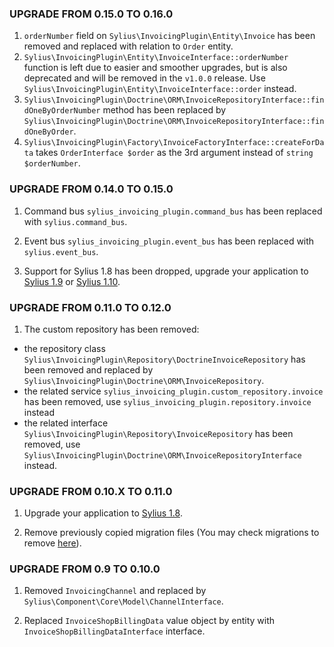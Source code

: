 ### UPGRADE FROM 0.15.0 TO 0.16.0

1. `orderNumber` field on `Sylius\InvoicingPlugin\Entity\Invoice` has been removed and replaced with relation to `Order` entity.
1. `Sylius\InvoicingPlugin\Entity\InvoiceInterface::orderNumber` function is left due to easier and smoother upgrades,
   but is also deprecated and will be removed in the `v1.0.0` release. Use `Sylius\InvoicingPlugin\Entity\InvoiceInterface::order` instead.
1. `Sylius\InvoicingPlugin\Doctrine\ORM\InvoiceRepositoryInterface::findOneByOrderNumber` method has been replaced by
   `Sylius\InvoicingPlugin\Doctrine\ORM\InvoiceRepositoryInterface::findOneByOrder`.
1. `Sylius\InvoicingPlugin\Factory\InvoiceFactoryInterface::createForData` takes `OrderInterface $order` as the 3rd argument instead
    of `string $orderNumber`.

### UPGRADE FROM 0.14.0 TO 0.15.0

1. Command bus `sylius_invoicing_plugin.command_bus` has been replaced with `sylius.command_bus`.

1. Event bus `sylius_invoicing_plugin.event_bus` has been replaced with `sylius.event_bus`.

1. Support for Sylius 1.8 has been dropped, upgrade your application to [Sylius 1.9](https://github.com/Sylius/Sylius/blob/master/UPGRADE-1.9.md) 
or [Sylius 1.10](https://github.com/Sylius/Sylius/blob/master/UPGRADE-1.10.md).

### UPGRADE FROM 0.11.0 TO 0.12.0

1. The custom repository has been removed:

  - the repository class `Sylius\InvoicingPlugin\Repository\DoctrineInvoiceRepository` has been removed 
  and replaced by `Sylius\InvoicingPlugin\Doctrine\ORM\InvoiceRepository`.
  - the related service `sylius_invoicing_plugin.custom_repository.invoice` has been removed,
   use `sylius_invoicing_plugin.repository.invoice` instead
  - the related interface `Sylius\InvoicingPlugin\Repository\InvoiceRepository` has been removed, 
  use `Sylius\InvoicingPlugin\Doctrine\ORM\InvoiceRepositoryInterface` instead.

### UPGRADE FROM 0.10.X TO 0.11.0

1. Upgrade your application to [Sylius 1.8](https://github.com/Sylius/Sylius/blob/master/UPGRADE-1.8.md).

1. Remove previously copied migration files (You may check migrations to remove [here](https://github.com/Sylius/InvoicingPlugin/pull/184)).

### UPGRADE FROM 0.9 TO 0.10.0

1. Removed `InvoicingChannel` and replaced by `Sylius\Component\Core\Model\ChannelInterface`.

2. Replaced  `InvoiceShopBillingData` value object by entity with `InvoiceShopBillingDataInterface` interface.
